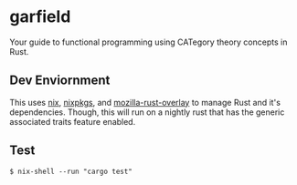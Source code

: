 # garfield

Your guide to functional programming using CATegory theory concepts in Rust.

## Dev Enviornment
This uses [nix](https://github.com/NixOS/nix), [nixpkgs](https://github.com/NixOS/nixpkgs), and [mozilla-rust-overlay](https://github.com/mozilla/nixpkgs-mozilla/blob/master/rust-overlay.nix) to manage Rust and it's dependencies. Though, this will run on a nightly rust that has the generic associated traits feature enabled.

## Test
```
$ nix-shell --run "cargo test"
```
